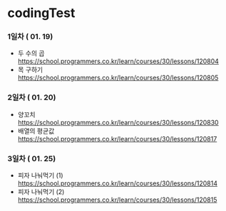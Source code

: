 # codingTest

### 1일차 ( 01. 19)
  - 두 수의 곱    https://school.programmers.co.kr/learn/courses/30/lessons/120804
  - 목 구하기   https://school.programmers.co.kr/learn/courses/30/lessons/120805
  
### 2일차 ( 01. 20)
  - 양꼬치   https://school.programmers.co.kr/learn/courses/30/lessons/120830
  - 배열의 평균값   https://school.programmers.co.kr/learn/courses/30/lessons/120817

### 3일차 ( 01. 25)
   - 피자 나눠먹기 (1)  https://school.programmers.co.kr/learn/courses/30/lessons/120814
   - 피자 나눠먹기 (2)  https://school.programmers.co.kr/learn/courses/30/lessons/120815
